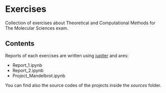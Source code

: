 # Exercises
Collection of exercises about Theoretical and Computational Methods for The Molecular Sciences exam.

## Contents
Reports of each exercises are written using [jupiter](https://jupyter.org/) and ares:

* Report_1.ipynb
* Report_2.ipynb
* Project_Mandelbrot.ipynb

You can find also the source codes of the projects inside the *sources* folder.
